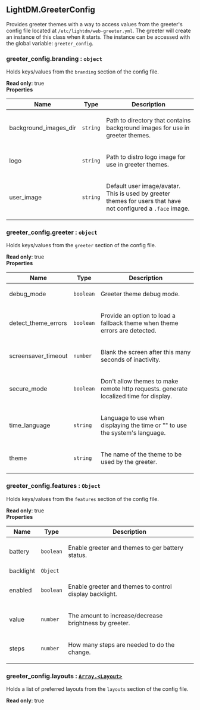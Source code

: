 <a id="LightDM_GreeterConfig"></a>

## LightDM.GreeterConfig
Provides greeter themes with a way to access values from the greeter's config
file located at `/etc/lightdm/web-greeter.yml`. The greeter will
create an instance of this class when it starts. The instance can be accessed
with the global variable: `greeter_config`.

<a id="LightDM_GreeterConfig-branding"></a>

### greeter_config.branding : <code>object</code>
Holds keys/values from the `branding` section of the config file.

**Read only**: true  
**Properties**

<table>
  <thead>
    <tr>
      <th>Name</th><th>Type</th><th>Description</th>
    </tr>
  </thead>
  <tbody>
<tr>
    <td>background_images_dir</td><td><code>string</code></td><td><p>Path to directory that contains background images
                                     for use in greeter themes.</p>
</td>
    </tr><tr>
    <td>logo</td><td><code>string</code></td><td><p>Path to distro logo image for use in greeter themes.</p>
</td>
    </tr><tr>
    <td>user_image</td><td><code>string</code></td><td><p>Default user image/avatar. This is used by greeter themes
                                     for users that have not configured a <code>.face</code> image.</p>
</td>
    </tr>  </tbody>
</table>

<a id="LightDM_GreeterConfig-greeter"></a>

### greeter_config.greeter : <code>object</code>
Holds keys/values from the `greeter` section of the config file.

**Read only**: true  
**Properties**

<table>
  <thead>
    <tr>
      <th>Name</th><th>Type</th><th>Description</th>
    </tr>
  </thead>
  <tbody>
<tr>
    <td>debug_mode</td><td><code>boolean</code></td><td><p>Greeter theme debug mode.</p>
</td>
    </tr><tr>
    <td>detect_theme_errors</td><td><code>boolean</code></td><td><p>Provide an option to load a fallback theme when theme
                                    errors are detected.</p>
</td>
    </tr><tr>
    <td>screensaver_timeout</td><td><code>number</code></td><td><p>Blank the screen after this many seconds of inactivity.</p>
</td>
    </tr><tr>
    <td>secure_mode</td><td><code>boolean</code></td><td><p>Don&#39;t allow themes to make remote http requests.
                                    generate localized time for display.</p>
</td>
    </tr><tr>
    <td>time_language</td><td><code>string</code></td><td><p>Language to use when displaying the time or &quot;&quot;
                                    to use the system&#39;s language.</p>
</td>
    </tr><tr>
    <td>theme</td><td><code>string</code></td><td><p>The name of the theme to be used by the greeter.</p>
</td>
    </tr>  </tbody>
</table>

<a id="LightDM_GreeterConfig-features"></a>

### greeter_config.features : <code>Object</code>
Holds keys/values from the `features` section of the config file.

**Read only**: true  
**Properties**

<table>
  <thead>
    <tr>
      <th>Name</th><th>Type</th><th>Description</th>
    </tr>
  </thead>
  <tbody>
<tr>
    <td>battery</td><td><code>boolean</code></td><td><p>Enable greeter and themes to ger battery status.</p>
</td>
    </tr><tr>
    <td>backlight</td><td><code>Object</code></td><td></td>
    </tr><tr>
    <td>enabled</td><td><code>boolean</code></td><td><p>Enable greeter and themes to control display backlight.</p>
</td>
    </tr><tr>
    <td>value</td><td><code>number</code></td><td><p>The amount to increase/decrease brightness by greeter.</p>
</td>
    </tr><tr>
    <td>steps</td><td><code>number</code></td><td><p>How many steps are needed to do the change.</p>
</td>
    </tr>  </tbody>
</table>

<a id="LightDM_GreeterConfig-layouts"></a>

### greeter_config.layouts : [<code>Array.&lt;Layout&gt;</code>](Layout)
Holds a list of preferred layouts from the `layouts` section of the config file.

**Read only**: true  
